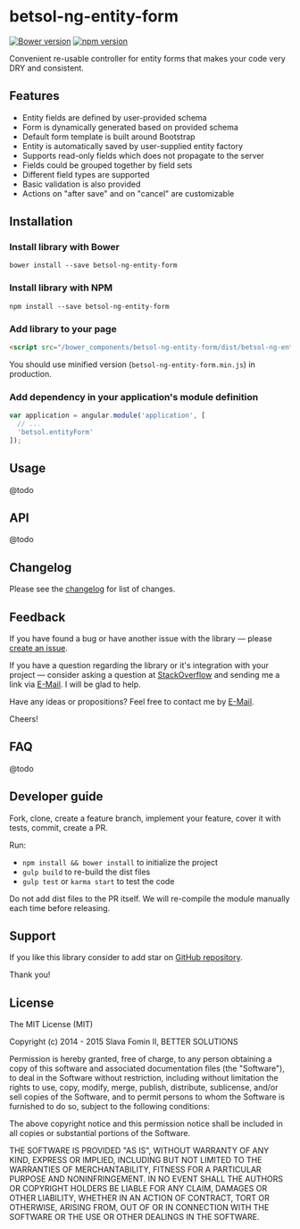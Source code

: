 # betsol-ng-entity-form

[![Bower version](https://badge.fury.io/bo/betsol-ng-entity-form.svg)](http://badge.fury.io/bo/betsol-ng-entity-form)
[![npm version](https://badge.fury.io/js/betsol-ng-entity-form.svg)](http://badge.fury.io/js/betsol-ng-entity-form)


Convenient re-usable controller for entity forms that makes your code very DRY and consistent.


## Features

- Entity fields are defined by user-provided schema
- Form is dynamically generated based on provided schema
- Default form template is built around Bootstrap
- Entity is automatically saved by user-supplied entity factory
- Supports read-only fields which does not propagate to the server
- Fields could be grouped together by field sets
- Different field types are supported
- Basic validation is also provided
- Actions on "after save" and on "cancel" are customizable


## Installation

### Install library with Bower

`bower install --save betsol-ng-entity-form`


### Install library with NPM

`npm install --save betsol-ng-entity-form`


### Add library to your page

``` html
<script src="/bower_components/betsol-ng-entity-form/dist/betsol-ng-entity-form.js"></script>
```

You should use minified version (`betsol-ng-entity-form.min.js`) in production.


### Add dependency in your application's module definition

``` javascript
var application = angular.module('application', [
  // ...
  'betsol.entityForm'
]);
```


## Usage

@todo


## API

@todo


## Changelog

Please see the [changelog][changelog] for list of changes.


## Feedback

If you have found a bug or have another issue with the library —
please [create an issue][new-issue].

If you have a question regarding the library or it's integration with your project —
consider asking a question at [StackOverflow][so-ask] and sending me a
link via [E-Mail][email]. I will be glad to help.

Have any ideas or propositions? Feel free to contact me by [E-Mail][email].

Cheers!


## FAQ

@todo


## Developer guide

Fork, clone, create a feature branch, implement your feature, cover it with tests, commit, create a PR.

Run:

- `npm install && bower install` to initialize the project
- `gulp build` to re-build the dist files
- `gulp test` or `karma start` to test the code

Do not add dist files to the PR itself.
We will re-compile the module manually each time before releasing.


## Support

If you like this library consider to add star on [GitHub repository][repo-gh].

Thank you!


## License

The MIT License (MIT)

Copyright (c) 2014 - 2015 Slava Fomin II, BETTER SOLUTIONS

Permission is hereby granted, free of charge, to any person obtaining a copy
of this software and associated documentation files (the "Software"), to deal
in the Software without restriction, including without limitation the rights
to use, copy, modify, merge, publish, distribute, sublicense, and/or sell
copies of the Software, and to permit persons to whom the Software is
furnished to do so, subject to the following conditions:

The above copyright notice and this permission notice shall be included in
all copies or substantial portions of the Software.

THE SOFTWARE IS PROVIDED "AS IS", WITHOUT WARRANTY OF ANY KIND, EXPRESS OR
IMPLIED, INCLUDING BUT NOT LIMITED TO THE WARRANTIES OF MERCHANTABILITY,
FITNESS FOR A PARTICULAR PURPOSE AND NONINFRINGEMENT. IN NO EVENT SHALL THE
AUTHORS OR COPYRIGHT HOLDERS BE LIABLE FOR ANY CLAIM, DAMAGES OR OTHER
LIABILITY, WHETHER IN AN ACTION OF CONTRACT, TORT OR OTHERWISE, ARISING FROM,
OUT OF OR IN CONNECTION WITH THE SOFTWARE OR THE USE OR OTHER DEALINGS IN
THE SOFTWARE.

  [changelog]: changelog.md
  [so-ask]:    http://stackoverflow.com/questions/ask?tags=angularjs,javascript
  [email]:     mailto:s.fomin@betsol.ru
  [new-issue]: https://github.com/betsol/ng-entity-form/issues/new
  [gulp]:      http://gulpjs.com/
  [repo-gh]:   https://github.com/betsol/ng-entity-form
